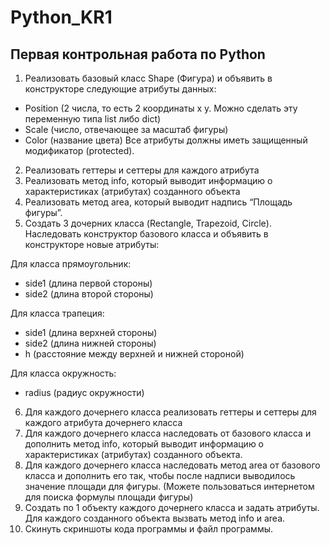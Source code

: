 # Python_KR1
## Первая контрольная работа по Python
1. Реализовать базовый класс Shape (Фигура) и объявить в
конструкторе следующие атрибуты данных:
- Position (2 числа, то есть 2 координаты x y. Можно сделать эту переменную типа list либо dict)
- Scale (число, отвечающее за масштаб фигуры)
- Color (название цвета)
Все атрибуты должны иметь защищенный модификатор (protected). 
2. Реализовать геттеры и сеттеры для каждого атрибута
3. Реализовать метод info, который выводит информацию о характеристиках (атрибутах) созданного объекта
4. Реализовать метод area, который выводит надпись “Площадь фигуры”.
5. Создать 3 дочерних класса (Rectangle, Trapezoid, Circle). Наследовать конструктор базового класса и объявить в конструкторе новые атрибуты:

Для класса прямоугольник:
- side1 (длина первой стороны) 
- side2 (длина второй стороны)

Для класса трапеция:
- side1 (длина верхней стороны)
- side2 (длина нижней стороны)
- h (расстояние между верхней и нижней стороной)

Для класса окружность:
- radius (радиус окружности)

6. Для каждого дочернего класса реализовать геттеры и сеттеры для каждого атрибута дочернего класса
7. Для каждого дочернего класса наследовать от базового класса и дополнить метод info, который выводит информацию о характеристиках (атрибутах) созданного объекта.
8. Для каждого дочернего класса наследовать метод area от базового класса и дополнить его так, чтобы после надписи выводилось значение площади для фигуры. (Можете пользоваться интернетом для поиска формулы площади фигуры)
9. Создать по 1 объекту каждого дочернего класса и задать атрибуты. Для каждого созданного объекта вызвать метод info и area.
10. Скинуть скриншоты кода программы и файл программы.
